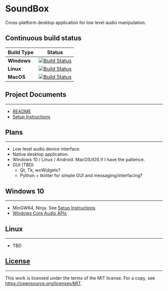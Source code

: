 # SoundBox

Cross-platform desktop application for low level audio manipulation.

## Continuous build status

| Build Type  | Status |
|-------------|--------|
| **Windows** | [![Build Status](https://dev.azure.com/mgrahamsmith/SoundBox/_apis/build/status/Windows?branchName=master)](https://dev.azure.com/mgrahamsmith/SoundBox/_build/latest?definitionId=1&branchName=master) |
| **Linux**   | [![Build Status](https://dev.azure.com/mgrahamsmith/SoundBox/_apis/build/status/Linux?branchName=master)](https://dev.azure.com/mgrahamsmith/SoundBox/_build/latest?definitionId=2&branchName=master) |
| **MacOS**   | [![Build Status](https://dev.azure.com/mgrahamsmith/SoundBox/_apis/build/status/MacOS?branchName=master)](https://dev.azure.com/mgrahamsmith/SoundBox/_build/latest?definitionId=3&branchName=master) |

## Project Documents
-----------
* [README](./source/README.md)
* [Setup Instructions](./source/docs/SetupInstructions.md)

## Plans
--------
* Low level audio device interface.
* Native desktop application.
* Windows 10 / Linux / Android. MacOS/iOS if I have the patience.
* GUI (TBD)
    * Qt, Tk, wxWidgets?
    * Python + tkinter for simple GUI and messaging/interfacing?

## Windows 10
-------------
* MinGW64, Ninja.  See [Setup Instructions](./source/docs/SetupInstructions.md)
* [Windows Core Audio APIs](https://docs.microsoft.com/en-us/windows/win32/coreaudio/core-audio-apis-in-windows-vista)

## Linux
--------
* TBD

## [License](./LICENSE)
-----------------------
This work is licensed under the terms of the MIT license.
For a copy, see <https://opensource.org/licenses/MIT>.
